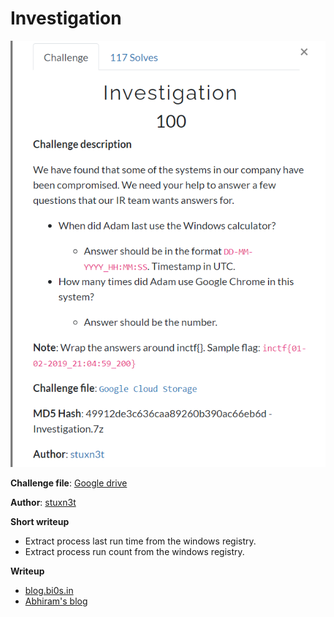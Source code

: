 # Investigation

![description](description.png)

**Challenge file**: [Google drive](https://drive.google.com/file/d/1rIo-oQ8xyyWGLO6pzsEYPeHxQ7DTa-e7/view?usp=sharing)

**Author**: [stuxn3t](https://twitter.com/_abhiramkumar)

**Short writeup**

+ Extract process last run time from the windows registry.
+ Extract process run count from the windows registry.

**Writeup**

+ [blog.bi0s.in](https://blog.bi0s.in/2020/08/04/Forensics/Investigation-InCTFi2020/)
+ [Abhiram's blog](https://stuxnet999.github.io/inctfi/2020/08/06/Investigation-InCTFi2020.html)
